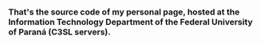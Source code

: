 ### That's the source code of my personal page, hosted at the Information Technology Department of the Federal University of Paraná (C3SL servers).
